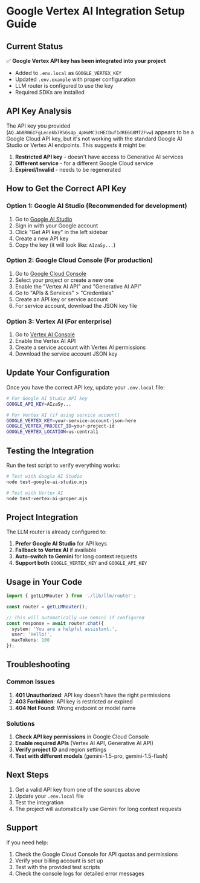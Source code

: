 # Google Vertex AI Integration Setup Guide

## Current Status

✅ **Google Vertex API key has been integrated into your project**

- Added to `.env.local` as `GOOGLE_VERTEX_KEY`
- Updated `.env.example` with proper configuration
- LLM router is configured to use the key
- Required SDKs are installed

## API Key Analysis

The API key you provided (`AQ.Ab8RN6IFgLecekb7R5Gs4p_4pWoMC3cHECDuf1dRE6G8MTZFvw`) appears to be a Google Cloud API key, but it's not working with the standard Google AI Studio or Vertex AI endpoints. This suggests it might be:

1. **Restricted API key** - doesn't have access to Generative AI services
2. **Different service** - for a different Google Cloud service
3. **Expired/Invalid** - needs to be regenerated

## How to Get the Correct API Key

### Option 1: Google AI Studio (Recommended for development)

1. Go to [Google AI Studio](https://aistudio.google.com/)
2. Sign in with your Google account
3. Click "Get API key" in the left sidebar
4. Create a new API key
5. Copy the key (it will look like: `AIzaSy...`)

### Option 2: Google Cloud Console (For production)

1. Go to [Google Cloud Console](https://console.cloud.google.com/)
2. Select your project or create a new one
3. Enable the "Vertex AI API" and "Generative AI API"
4. Go to "APIs & Services" > "Credentials"
5. Create an API key or service account
6. For service account, download the JSON key file

### Option 3: Vertex AI (For enterprise)

1. Go to [Vertex AI Console](https://console.cloud.google.com/vertex-ai)
2. Enable the Vertex AI API
3. Create a service account with Vertex AI permissions
4. Download the service account JSON key

## Update Your Configuration

Once you have the correct API key, update your `.env.local` file:

```bash
# For Google AI Studio API key
GOOGLE_API_KEY=AIzaSy...

# For Vertex AI (if using service account)
GOOGLE_VERTEX_KEY=your-service-account-json-here
GOOGLE_VERTEX_PROJECT_ID=your-project-id
GOOGLE_VERTEX_LOCATION=us-central1
```

## Testing the Integration

Run the test script to verify everything works:

```bash
# Test with Google AI Studio
node test-google-ai-studio.mjs

# Test with Vertex AI
node test-vertex-ai-proper.mjs
```

## Project Integration

The LLM router is already configured to:

1. **Prefer Google AI Studio** for API keys
2. **Fallback to Vertex AI** if available
3. **Auto-switch to Gemini** for long context requests
4. **Support both** `GOOGLE_VERTEX_KEY` and `GOOGLE_API_KEY`

## Usage in Your Code

```typescript
import { getLLMRouter } from './lib/llm/router';

const router = getLLMRouter();

// This will automatically use Gemini if configured
const response = await router.chat({
  system: 'You are a helpful assistant.',
  user: 'Hello!',
  maxTokens: 100
});
```

## Troubleshooting

### Common Issues

1. **401 Unauthorized**: API key doesn't have the right permissions
2. **403 Forbidden**: API key is restricted or expired
3. **404 Not Found**: Wrong endpoint or model name

### Solutions

1. **Check API key permissions** in Google Cloud Console
2. **Enable required APIs** (Vertex AI API, Generative AI API)
3. **Verify project ID** and region settings
4. **Test with different models** (gemini-1.5-pro, gemini-1.5-flash)

## Next Steps

1. Get a valid API key from one of the sources above
2. Update your `.env.local` file
3. Test the integration
4. The project will automatically use Gemini for long context requests

## Support

If you need help:

1. Check the Google Cloud Console for API quotas and permissions
2. Verify your billing account is set up
3. Test with the provided test scripts
4. Check the console logs for detailed error messages
